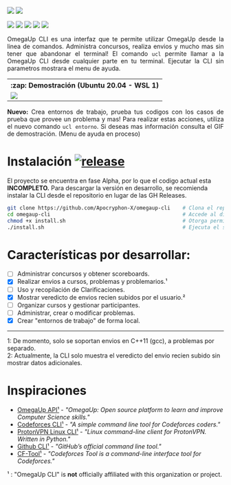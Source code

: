 <p align="justify">
  <img src="https://user-images.githubusercontent.com/40130428/112088737-f7c07b80-8b55-11eb-95a4-bafd26d21771.png">
  <a href="https://www.python.org/downloads/">
    <img src="https://img.shields.io/badge/Python-%E2%89%A5%203.7-blue.svg?style=flat-square&logo=python&logoColor=ffffff">
  </a>
</p>
<p align="justify">
  <img src="https://img.shields.io/badge/Envios-En%20proceso-yellow.svg?style=flat-square">
  <img src="https://img.shields.io/badge/Perfil-Pendiente-red.svg?style=flat-square">
  <img src="https://img.shields.io/badge/Cursos-Pendiente-red.svg?style=flat-square">
  <img src="https://img.shields.io/badge/Concursos-Pendiente-red.svg?style=flat-square">
  <img src="https://img.shields.io/badge/Problemas-Pendiente-red.svg?style=flat-square">
</p>

<!-- ![Commits per month](https://img.shields.io/github/commit-activity/y/Apocryphon-X/omegaup-cli?label=Commit%20Activity&logo=GitHub&style=flat-square)
# OmegaUp CLI - [![py_version]()](https://www.python.org/downloads/) 
<h1 align="center">OmegaUp CLI - <img src="https://img.shields.io/badge/Python-%E2%89%A5%203.7-blue.svg?style=flat-square&logo=python&logoColor=ffffff"></h1>
<table align="right">
  <tr>
    <th><b>:zap: Demostración (Ubuntu 20.04 - WSL 1)</b></th>
  </td>
  <tr>
    <td><img src="https://user-images.githubusercontent.com/40130428/112084456-70233e80-8b4e-11eb-8ebb-04cc088f998d.gif"></th>
  </tr>
</table>
<img align="right" src="https://user-images.githubusercontent.com/40130428/112084456-70233e80-8b4e-11eb-8ebb-04cc088f998d.gif">
-->

<p align="justify">
OmegaUp CLI es una interfaz que te permite utilizar OmegaUp desde la linea de comandos. Administra concursos, realiza envios y mucho mas sin tener que abandonar el terminal! El comando <code>ucl</code> permite llamar a la OmegaUp CLI desde cualquier parte en tu terminal. Ejecutar la CLI sin parametros mostrara el menu de ayuda.
</p>


<table align="center">
  <tr>
    <th><b>:zap: Demostración (Ubuntu 20.04 - WSL 1)</b></th>
  </td>
  <tr>
    <td><img src="https://user-images.githubusercontent.com/40130428/112093910-db294100-8b5f-11eb-9643-7a51b0846964.gif"></th>
  </tr>
</table>

<p align="justify">
  <b>Nuevo:</b> Crea entornos de trabajo, prueba tus codigos con los casos de prueba que provee un problema y mas! Para realizar estas acciones, utiliza el nuevo comando <code>ucl entorno</code>. Si deseas mas información consulta el GIF de demostración. (Menu de ayuda en proceso)
</p>

# Instalación [![release](https://img.shields.io/github/v/release/Apocryphon-X/omegaup-cli?include_prereleases&label=Release&logo=github&style=flat-square)](https://github.com/Apocryphon-X/omegaup-cli/releases)

El proyecto se encuentra en fase Alpha, por lo que el codigo actual esta **INCOMPLETO.** Para descargar la versión en desarrollo, se recomienda instalar la CLI desde el repositorio en lugar de las GH Releases.

```bash
git clone https://github.com/Apocryphon-X/omegaup-cli    # Clona el repositorio.
cd omegaup-cli                                           # Accede al directorio.
chmod +x install.sh                                      # Otorga permisos de ejecución.
./install.sh                                             # Ejecuta el script de instalación.
```

# Características por desarrollar:

- [ ] Administrar concursos y obtener scoreboards.
- [x] Realizar envios a cursos, problemas y problemarios.¹
- [ ] Uso y recopilación de Clarificaciones.
- [x] Mostrar veredicto de envios recien subidos por el usuario.²
- [ ] Organizar cursos y gestionar participantes.
- [ ] Administrar, crear o modificar problemas.
- [x] Crear "entornos de trabajo" de forma local.

---

1: De momento, solo se soportan envios en C++11 (gcc), a problemas por separado. <br>
2: Actualmente, la CLI solo muestra el veredicto del envio recien subido sin mostrar datos adicionales.


# Inspiraciones

- [OmegaUp API¹][1] - *"OmegaUp: Open source platform to learn and improve Computer Science skills."*
- [Codeforces CLI¹][2] - *"A simple command line tool for Codeforces coders."*
- [ProtonVPN Linux CLI¹][3] - *"Linux command-line client for ProtonVPN. Written in Python."*
- [Github CLI¹][4] - *"GitHub’s official command line tool."*
- [CF-Tool¹][5] - *"Codeforces Tool is a command-line interface tool for Codeforces."*

¹ : "OmegaUp CLI" is **not** officially affiliated with this organization or project.

[1]: https://github.com/omegaup/omegaup/blob/master/frontend/server/src/Controllers/README.md
[2]: https://github.com/ahmed-dinar/codeforces-cli
[3]: https://github.com/ProtonVPN/linux-cli
[4]: https://github.com/cli/cli
[5]: https://github.com/xalanq/cf-tool
